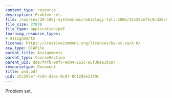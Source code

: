 ```yaml
---
content_type: resource
description: Problem set.
file: /courses/20-106j-systems-microbiology-fall-2006/15c265ef4c9cd2ec0c078c1285e21f9c_ps4.pdf
file_size: 27830
file_type: application/pdf
learning_resource_types:
- Assignments
license: https://creativecommons.org/licenses/by-nc-sa/4.0/
ocw_type: OCWFile
parent_title: Assignments
parent_type: CourseSection
parent_uid: dd97f4fb-90fc-9d04-262c-e5f3bea3dc87
resourcetype: Document
title: ps4.pdf
uid: 15c265ef-4c9c-d2ec-0c07-8c1285e21f9c
---
```

Problem set.